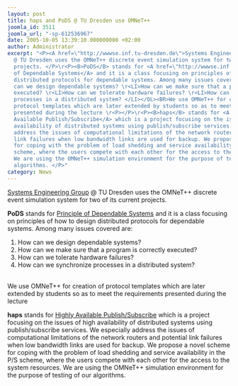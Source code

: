 ```yaml
---
layout: post
title: haps and PoDS @ TU Dresden use OMNeT++
joomla_id: 3511
joomla_url: "-sp-612536967"
date: 2005-10-05 13:39:10.000000000 +02:00
author: Administrator
excerpt: "<P><A href=\"http://wwwse.inf.tu-dresden.de\">Systems Engineering Group</A>
  @ TU Dresden uses the OMNeT++ discrete event simulation system for two of its current
  projects. </P>\r<P><B>PoDS</B> stands for <A href=\"http://wwwse.inf.tu-dresden.de/index.php?language=English&amp;site=courses&amp;course=ws05vl05\">Principle
  of Dependable Systems</A> and it is a class focusing on principles of how to design
  distributed protocols for dependable systems. Among many issues covered are: \r<OL>\r<LI>How
  can we design dependable systems? \r<LI>How can we make sure that a program is correctly
  executed? \r<LI>How can we tolerate hardware failures? \r<LI>How can we synchronize
  processes in a distributed system? </LI></OL><BR>We use OMNeT++ for creation of
  protocol templates which are later extended by students so as to meet the requirements
  presented during the lecture \r<P></P>\r<P><B>haps</B> stands for <A href=\"http://wwwse.inf.tu-dresden.de/~zib/projects/haps/haps_en.html\">Highly
  Available Publish/Subscribe</A> which is a project focusing on the issues of high
  availability of distributed systems using publish/subscribe services. We especially
  address the issues of computational limitations of the network routers and potential
  link failures when low bandwidth links are used for backup. We propose a novel scheme
  for coping with the problem of load shedding and service availability in the P/S
  scheme, where the users compete with each other for the access to the system resources.
  We are using the OMNeT++ simulation environment for the purpose of testing of our
  algorithms. </P>"
category: News
---
```

<P><A href="http://wwwse.inf.tu-dresden.de">Systems Engineering Group</A> @ TU Dresden uses the OMNeT++ discrete event simulation system for two of its current projects. </P><P><B>PoDS</B> stands for <A href="http://wwwse.inf.tu-dresden.de/index.php?language=English&amp;site=courses&amp;course=ws05vl05">Principle of Dependable Systems</A> and it is a class focusing on principles of how to design distributed protocols for dependable systems. Among many issues covered are: <OL><LI>How can we design dependable systems? <LI>How can we make sure that a program is correctly executed? <LI>How can we tolerate hardware failures? <LI>How can we synchronize processes in a distributed system? </LI></OL><BR>We use OMNeT++ for creation of protocol templates which are later extended by students so as to meet the requirements presented during the lecture <P></P><P><B>haps</B> stands for <A href="http://wwwse.inf.tu-dresden.de/~zib/projects/haps/haps_en.html">Highly Available Publish/Subscribe</A> which is a project focusing on the issues of high availability of distributed systems using publish/subscribe services. We especially address the issues of computational limitations of the network routers and potential link failures when low bandwidth links are used for backup. We propose a novel scheme for coping with the problem of load shedding and service availability in the P/S scheme, where the users compete with each other for the access to the system resources. We are using the OMNeT++ simulation environment for the purpose of testing of our algorithms. </P>
